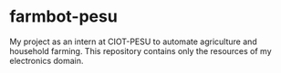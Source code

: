 # farmbot-pesu
My project as an intern at CIOT-PESU to automate agriculture and household farming. This repository contains only the resources of my electronics domain.
